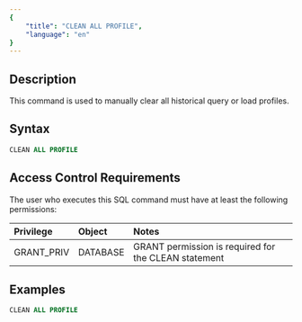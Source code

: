 ```yaml
---
{
    "title": "CLEAN ALL PROFILE",
    "language": "en"
}
---
```


## Description

This command is used to manually clear all historical query or load profiles.

## Syntax

```sql
CLEAN ALL PROFILE
```

## Access Control Requirements

The user who executes this SQL command must have at least the following permissions:

| Privilege    | Object    | Notes                                                |
|:--------------|:-----------|:-----------------------------------------------------|
| GRANT_PRIV         | DATABASE   | GRANT permission is required for the CLEAN statement |

## Examples

```sql
CLEAN ALL PROFILE
```
